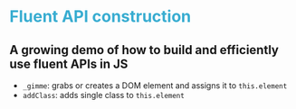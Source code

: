 <style>
    h1 {
        color: #39add1;
    }
</style>

# Fluent API construction

## A growing demo of how to build and efficiently use fluent APIs in JS

*   `_gimme`: grabs or creates a DOM element and assigns it to `this.element`
*   `addClass`: adds single class to `this.element`
